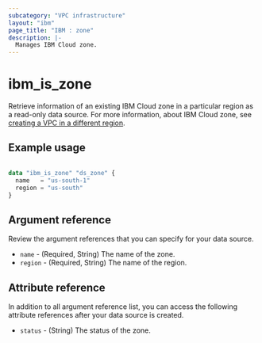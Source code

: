```yaml
---
subcategory: "VPC infrastructure"
layout: "ibm"
page_title: "IBM : zone"
description: |-
  Manages IBM Cloud zone.
---
```


# ibm_is_zone
Retrieve information of an existing IBM Cloud zone in a particular region as a read-only data source. For more information, about IBM Cloud zone, see [creating a VPC in a different region](https://cloud.ibm.com/docs/vpc?topic=vpc-creating-a-vpc-in-a-different-region).

## Example usage

```terraform

data "ibm_is_zone" "ds_zone" {
  name   = "us-south-1"
  region = "us-south"
}

```

## Argument reference
Review the argument references that you can specify for your data source. 

- `name` - (Required, String) The name of the zone.
- `region` - (Required, String) The name of the region.

## Attribute reference
In addition to all argument reference list, you can access the following attribute references after your data source is created. 

- `status` - (String) The status of the zone.
